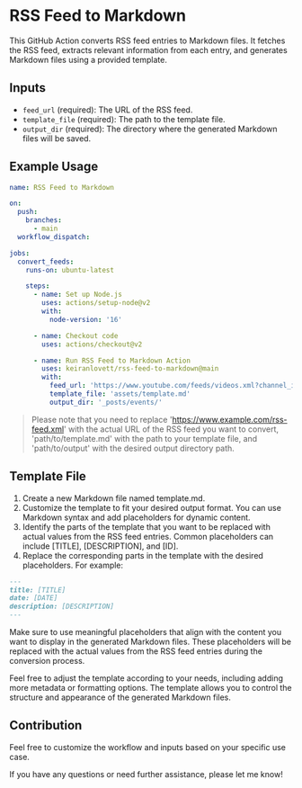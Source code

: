 # RSS Feed to Markdown

This GitHub Action converts RSS feed entries to Markdown files. It fetches the RSS feed, extracts relevant information from each entry, and generates Markdown files using a provided template.

## Inputs

- `feed_url` (required): The URL of the RSS feed.
- `template_file` (required): The path to the template file.
- `output_dir` (required): The directory where the generated Markdown files will be saved.

## Example Usage

```yaml
name: RSS Feed to Markdown

on:
  push:
    branches:
      - main
  workflow_dispatch:

jobs:
  convert_feeds:
    runs-on: ubuntu-latest

    steps:
      - name: Set up Node.js
        uses: actions/setup-node@v2
        with:
          node-version: '16'

      - name: Checkout code
        uses: actions/checkout@v2

      - name: Run RSS Feed to Markdown Action
        uses: keiranlovett/rss-feed-to-markdown@main
        with:
          feed_url: 'https://www.youtube.com/feeds/videos.xml?channel_id=UCuVczNc74_jsmgNlAhHbz-Q'
          template_file: 'assets/template.md'
          output_dir: '_posts/events/'
```

> Please note that you need to replace 'https://www.example.com/rss-feed.xml' with the actual URL of the RSS feed you want to convert, 'path/to/template.md' with the path to your template file, and 'path/to/output' with the desired output directory path.

## Template File

1. Create a new Markdown file named template.md.
2. Customize the template to fit your desired output format. You can use Markdown syntax and add placeholders for dynamic content.
3. Identify the parts of the template that you want to be replaced with actual values from the RSS feed entries. Common placeholders can include [TITLE], [DESCRIPTION], and [ID].
4. Replace the corresponding parts in the template with the desired placeholders. For example:

```markdown
---
title: [TITLE]
date: [DATE]
description: [DESCRIPTION]
---
```

Make sure to use meaningful placeholders that align with the content you want to display in the generated Markdown files. These placeholders will be replaced with the actual values from the RSS feed entries during the conversion process.

Feel free to adjust the template according to your needs, including adding more metadata or formatting options. The template allows you to control the structure and appearance of the generated Markdown files.

## Contribution 

Feel free to customize the workflow and inputs based on your specific use case.

If you have any questions or need further assistance, please let me know!
